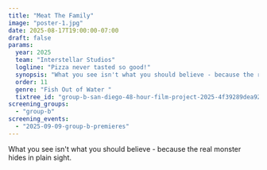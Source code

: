 ```yaml
---
title: "Meat The Family"
image: "poster-1.jpg"
date: 2025-08-17T19:00:00-07:00
draft: false
params:
  year: 2025
  team: "Interstellar Studios"
  logline: "Pizza never tasted so good!"
  synopsis: "What you see isn't what you should believe - because the real monster hides in plain sight."
  order: 11
  genre: "Fish Out of Water "
  tixtree_id: "group-b-san-diego-48-hour-film-project-2025-4f39289dea92"
screening_groups:
  - "group-b"
screening_events:
  - "2025-09-09-group-b-premieres"
---
```


What you see isn't what you should believe - because the real monster hides in plain sight.
